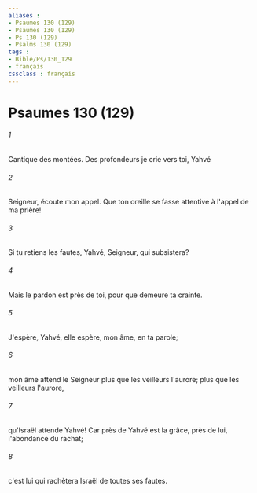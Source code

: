 ```yaml
---
aliases : 
- Psaumes 130 (129)
- Psaumes 130 (129)
- Ps 130 (129)
- Psalms 130 (129)
tags : 
- Bible/Ps/130_129
- français
cssclass : français
---
```


# Psaumes 130 (129)

###### 1
Cantique des montées. Des profondeurs je crie vers toi, Yahvé
###### 2
Seigneur, écoute mon appel. Que ton oreille se fasse attentive à l'appel de ma prière!
###### 3
Si tu retiens les fautes, Yahvé, Seigneur, qui subsistera?
###### 4
Mais le pardon est près de toi, pour que demeure ta crainte.
###### 5
J'espère, Yahvé, elle espère, mon âme, en ta parole;
###### 6
mon âme attend le Seigneur plus que les veilleurs l'aurore; plus que les veilleurs l'aurore,
###### 7
qu'Israël attende Yahvé! Car près de Yahvé est la grâce, près de lui, l'abondance du rachat;
###### 8
c'est lui qui rachètera Israël de toutes ses fautes.
